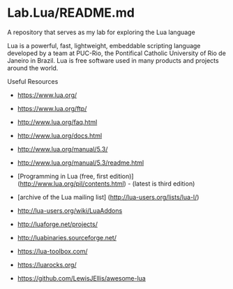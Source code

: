 # Lab.Lua/README.md
A repository that serves as my lab for exploring the Lua language

Lua is a powerful, fast, lightweight, embeddable scripting language developed by a team at PUC-Rio, the Pontifical Catholic University of Rio de Janeiro in Brazil. Lua is free software used in many products and projects around the world. 


Useful Resources
* https://www.lua.org/
* https://www.lua.org/ftp/

* http://www.lua.org/faq.html
* http://www.lua.org/docs.html

* http://www.lua.org/manual/5.3/
* http://www.lua.org/manual/5.3/readme.html

* [Programming in Lua (free, first edition)] (http://www.lua.org/pil/contents.html) - (latest is third edition)

* [archive of the Lua mailing list] (http://lua-users.org/lists/lua-l/)

* http://lua-users.org/wiki/LuaAddons
* http://luaforge.net/projects/
* http://luabinaries.sourceforge.net/
* https://lua-toolbox.com/
* https://luarocks.org/

* https://github.com/LewisJEllis/awesome-lua
